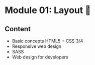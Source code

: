 # Module 01: Layout 🎀
## Content

- Basic concepts HTML5 + CSS 3/4
- Responsive web design
- SASS
- Web design for developers
